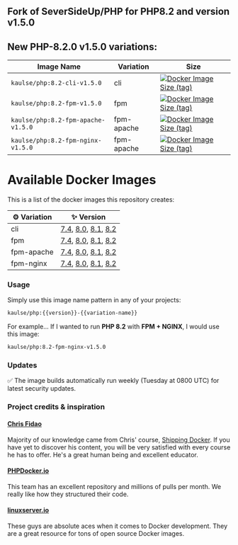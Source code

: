 ## Fork of SeverSideUp/PHP for PHP8.2 and version v1.5.0

## New PHP-8.2.0 v1.5.0 variations:

| Image Name                         | Variation  | Size                                                                                                                                                                                    |
|------------------------------------|------------|-----------------------------------------------------------------------------------------------------------------------------------------------------------------------------------------|
| `kaulse/php:8.2-cli-v1.5.0`        | cli        | [![Docker Image Size (tag)](https://img.shields.io/docker/image-size/kaulse/php/8.2-cli-v1.5.0)](https://hub.docker.com/r/kaulse/php/tags?name=cli&page=1&ordering=-name)               |
| `kaulse/php:8.2-fpm-v1.5.0`        | fpm        | [![Docker Image Size (tag)](https://img.shields.io/docker/image-size/kaulse/php/8.2-fpm-v1.5.0)](https://hub.docker.com/r/kaulse/php/tags?name=fpm&page=1&ordering=-name)               |
| `kaulse/php:8.2-fpm-apache-v1.5.0` | fpm-apache | [![Docker Image Size (tag)](https://img.shields.io/docker/image-size/kaulse/php/8.2-fpm-apache-v1.5.0)](https://hub.docker.com/r/kaulse/php/tags?name=fpm-apache&page=1&ordering=-name) |
| `kaulse/php:8.2-fpm-nginx-v1.5.0 ` | fpm-apache | [![Docker Image Size (tag)](https://img.shields.io/docker/image-size/kaulse/php/8.2-fpm-nginx-v1.5.0)](https://hub.docker.com/r/kaulse/php/tags?name=fpm-nginx&page=1&ordering=-name)   |

# Available Docker Images
This is a list of the docker images this repository creates:

| ⚙️ Variation | ✨ Version                                                                                                                                                                                                                                                                                                                                                                  |
|-------------|----------------------------------------------------------------------------------------------------------------------------------------------------------------------------------------------------------------------------------------------------------------------------------------------------------------------------------------------------------------------------|
| cli         | [7.4](https://hub.docker.com/r/kaulse/php/tags?name=7.4-cli&page=1&ordering=-name), [8.0](https://hub.docker.com/r/kaulse/php/tags?name=8.0-cli&page=1&ordering=-name), [8.1](https://hub.docker.com/r/kaulse/php/tags?name=8.1-cli&page=1&ordering=-name), [8.2](https://hub.docker.com/r/kaulse/php/tags?name=8.2-cli&page=1&ordering=-name)                             |
| fpm         | [7.4](https://hub.docker.com/r/kaulse/php/tags?name=7.4-fpm&page=1&ordering=-name), [8.0](https://hub.docker.com/r/kaulse/php/tags?name=8.0-fpm&page=1&ordering=-name), [8.1](https://hub.docker.com/r/kaulse/php/tags?name=8.1-fpm&page=1&ordering=-name), [8.2](https://hub.docker.com/r/kaulse/php/tags?name=8.2-fpm&page=1&ordering=-name)                             |
| fpm-apache  | [7.4](https://hub.docker.com/r/kaulse/php/tags?name=7.4-fpm-apache&page=1&ordering=-name), [8.0](https://hub.docker.com/r/kaulse/php/tags?name=8.0-fpm-apache&page=1&ordering=-name), [8.1](https://hub.docker.com/r/kaulse/php/tags?name=8.1-fpm-apache&page=1&ordering=-name), [8.2](https://hub.docker.com/r/kaulse/php/tags?name=8.2-fpm-apache&page=1&ordering=-name) |
| fpm-nginx   | [7.4](https://hub.docker.com/r/kaulse/php/tags?name=7.4-fpm-nginx&page=1&ordering=-name), [8.0](https://hub.docker.com/r/kaulse/php/tags?name=8.0-fpm-nginx&page=1&ordering=-name), [8.1](https://hub.docker.com/r/kaulse/php/tags?name=8.1-fpm-nginx&page=1&ordering=-name), [8.2](https://hub.docker.com/r/kaulse/php/tags?name=8.2-fpm-nginx&page=1&ordering=-name)     |

### Usage
Simply use this image name pattern in any of your projects:
```sh
kaulse/php:{{version}}-{{variation-name}}
```
For example... If I wanted to run **PHP 8.2** with **FPM + NGINX**, I would use this image:
```sh
kaulse/php:8.2-fpm-nginx-v1.5.0
```


### Updates
✅ The image builds automatically run weekly (Tuesday at 0800 UTC) for latest security updates.

### Project credits & inspiration

#### [Chris Fidao](https://github.com/fideloper)
Majority of our knowledge came from Chris' course, [Shipping Docker](https://serversforhackers.com/shipping-docker). If you have yet to discover his content, you will be very satisfied with every course he has to offer. He's a great human being and excellent educator.

#### [PHPDocker.io](https://github.com/phpdocker-io/base-images)
This team has an excellent repository and millions of pulls per month. We really like how they structured their code.

#### [linuxserver.io](https://www.linuxserver.io/)
These guys are absolute aces when it comes to Docker development. They are a great resource for tons of open source Docker images.
